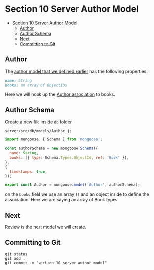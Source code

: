 # Section 10 Server Author Model
<!-- TOC -->

- [Section 10 Server Author Model](#section-10-server-author-model)
  - [Author](#author)
  - [Author Schema](#author-schema)
  - [Next](#next)
  - [Committing to Git](#committing-to-git)

<!-- /TOC -->

## Author

The [author model that we defined earlier](../section-1-planning/Database-Model.MD) has the following properties:

```md
name: String
books: an array of ObjectIDs
```

Here we will hook up the [Author association](https://mongoosejs.com/docs/populate.html) to books.

## Author Schema

Create a new file inside `db` folder

`server/src/db/models/Author.js`
```js
import mongoose, { Schema } from 'mongoose';

const authorSchema = new mongoose.Schema({
  name: String,
  books: [{ type: Schema.Types.ObjectId, ref: 'Book' }],
},
{ 
  timestamps: true,
});

export const Author = mongoose.model('Author', authorSchema);
```

on the `books` field we use an array `[]` and an object inside to define the association. Here we are saying an array of Book types.

## Next

Review is the next model we will create.

## Committing to Git

```
git status
git add .
git commit -m "section 10 server author model"
```